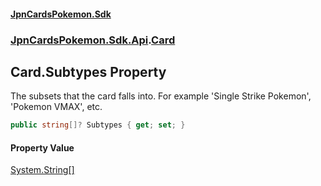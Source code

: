 #### [JpnCardsPokemon.Sdk](index.md 'index')
### [JpnCardsPokemon.Sdk.Api](JpnCardsPokemon.Sdk.Api.md 'JpnCardsPokemon.Sdk.Api').[Card](JpnCardsPokemon.Sdk.Api.Card.md 'JpnCardsPokemon.Sdk.Api.Card')

## Card.Subtypes Property

The subsets that the card falls into. For example 'Single Strike Pokemon', 'Pokemon VMAX', etc.

```csharp
public string[]? Subtypes { get; set; }
```

#### Property Value
[System.String](https://docs.microsoft.com/en-us/dotnet/api/System.String 'System.String')[[]](https://docs.microsoft.com/en-us/dotnet/api/System.Array 'System.Array')